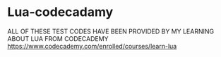 # Lua-codecadamy
ALL OF THESE TEST CODES HAVE BEEN PROVIDED BY MY LEARNING ABOUT LUA FROM CODECADEMY https://www.codecademy.com/enrolled/courses/learn-lua
